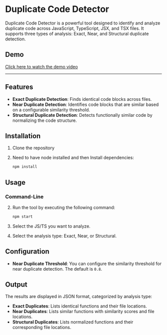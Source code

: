 # Duplicate Code Detector

Duplicate Code Detector is a powerful tool designed to identify and analyze duplicate code across JavaScript, TypeScript, JSX, and TSX files. It supports three types of analysis: Exact, Near, and Structural duplicate detection.

## Demo

[Click here to watch the demo video](https://drive.google.com/file/d/1Q95uzvOlO5yWKFB62utgxLdXOqZM3a27/view?usp=sharing)

---

## Features

- **Exact Duplicate Detection**: Finds identical code blocks across files.
- **Near Duplicate Detection**: Identifies code blocks that are similar based on a configurable similarity threshold.
- **Structural Duplicate Detection**: Detects functionally similar code by normalizing the code structure.

## Installation

1. Clone the repository

  

2. Need to have node installed and then Install dependencies:

   ```bash
   npm install
   ```

## Usage

### Command-Line

2. Run the tool by executing the following command:

   ```bash
   npm start
   ```
2. Select the JS/TS you want to analyze.
3. Select the analysis type: Exact, Near, or Structural.


## Configuration

- **Near Duplicate Threshold**: You can configure the similarity threshold for near duplicate detection. The default is `0.8`.

## Output

The results are displayed in JSON format, categorized by analysis type:

- **Exact Duplicates**: Lists identical functions and their file locations.
- **Near Duplicates**: Lists similar functions with similarity scores and file locations.
- **Structural Duplicates**: Lists normalized functions and their corresponding file locations.



